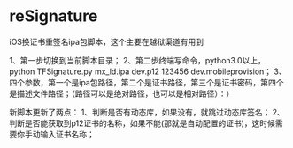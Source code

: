 # reSignature
iOS换证书重签名ipa包脚本，这个主要在越狱渠道有用到

1、第一步切换到当前脚本目录；
2、第二步终端写命令，python3.0以上，python TFSignature.py mx_ld.ipa dev.p12 123456 dev.mobileprovision；
3、四个参数，第一个是ipa包路径，第二个是证书路径，第三个是证书密码，第四个是描述文件路径；（路径可以是绝对路径，也可以是相对路径）：）


新脚本更新了两点：
1、判断是否有动态库，如果没有，就跳过动态库签名；
2、判断是否能获取到p12证书的名称，如果不能(那就是自动配置的证书)，这时候需要你手动输入证书名称；
